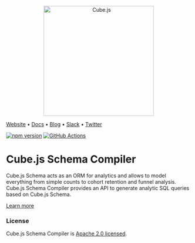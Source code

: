 <p align="center"><a href="https://cube.dev"><img src="https://i.imgur.com/zYHXm4o.png" alt="Cube.js" width="300px"></a></p>

[Website](https://cube.dev) • [Docs](https://cube.dev/docs) • [Blog](https://cube.dev/blog) • [Slack](https://slack.cube.dev) • [Twitter](https://twitter.com/the_cube_dev)

[![npm version](https://badge.fury.io/js/%40cubejs-backend%2Fserver.svg)](https://badge.fury.io/js/%40cubejs-backend%2Fserver)
[![GitHub Actions](https://github.com/cube-js/cube.js/workflows/Build/badge.svg)](https://github.com/cube-js/cube.js/actions?query=workflow%3ABuild+branch%3Amaster)

# Cube.js Schema Compiler

Cube.js Schema acts as an ORM for analytics and allows to model everything from simple counts to cohort retention and funnel analysis.
Cube.js Schema Compiler provides an API to generate analytic SQL queries based on Cube.js Schema.

[Learn more](https://github.com/cube-js/cube.js#getting-started)

### License

Cube.js Schema Compiler is [Apache 2.0 licensed](./LICENSE).
